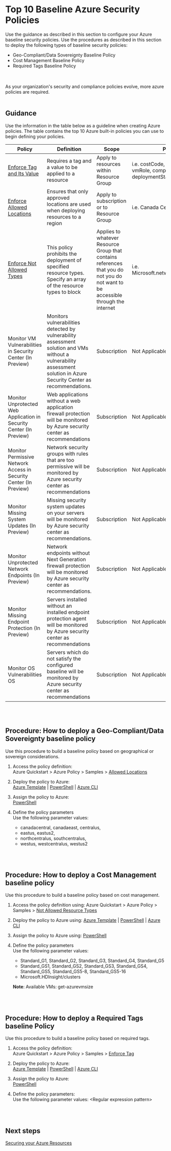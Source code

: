 # Top 10 Baseline Azure Security Policies
Use the guidance as described in this section to configure your Azure baseline security policies. Use the procedures as described in this section to deploy the following types of baseline security policies:

- Geo-Compliant/Data Sovereignty Baseline Policy
- Cost Management Baseline Policy
- Required Tags Baseline Policy
<br />
<br />
As your organization's security and compliance policies evolve, more azure policies are required.  
<br />
<br />

## Guidance  
Use the information in the table below as a guideline when creating Azure policies. The table contains the top 10 Azure built-in policies you can use to begin defining your policies. 

| __Policy__ | __Definition__ |__Scope__ | __Parameters__ |
|------------------------------|----------------------------|------------------|--------------------|
| [Enforce Tag and Its Value](https://docs.microsoft.com/en-us/azure/azure-policy/scripts/enforce-tag-val)  | Requires a tag and a value to be applied to a resource   | Apply to resources within Resource Group  | i.e. costCode, businessowner, vmRole, compositeApp, vmWorkload, deploymentStage | 
| [Enforce Allowed Locations](https://docs.microsoft.com/en-us/azure/azure-policy/scripts/allowed-locs)     | Ensures that only approved locations are used when deploying resources to a region | Apply to subscription or to Resource Group    | i.e. Canada Central, Canada East 
| [Enforce Not Allowed Types](https://docs.microsoft.com/en-us/azure/azure-policy/scripts/not-allowed-res-type#sample-template)       | This policy prohibits the deployment of specified resource types. Specify an array of the resource types to block  | Applies to whatever Resource Group that contains references that you do not you do not want to be accessible through the internet     | i.e. Microsoft.network/PublicIPAddresses
| Monitor VM Vulnerabilities in Security Center (In Preview)     | Monitors vulnerabilities detected by vulnerability assessment solution and VMs without a vulnerability assessment solution in Azure Security Center as recommendations.   | Subscription  | Not Applicable
| Monitor Unprotected Web Application in Security Center (In Preview)        | Web applications without a web application firewall protection will be monitored  by Azure security center as recommendations  | Subscription | Not Applicable|
| Monitor Permissive Network Access in Security Center (In Preview)       | Network security groups with rules that are too permissive will be monitored by Azure security center as recommendations | Subscription | Not Applicable|
| Monitor Missing System Updates (In Preview)     | Missing security system updates on your servers will be monitored by Azure security center as recommendations. | Subscription | Not Applicable|
| Monitor Unprotected Network Endpoints (In Preview)     | Network endpoints without Next Generation firewall protection will be monitored by Azure security center as recommendations.  | Subscription | Not Applicable|
| Monitor Missing Endpoint Protection (In Preview)     | Servers installed without an installed endpoint protection agent will be monitored by Azure security center as recommendations   | Subscription | Not Applicable|
|Monitor OS Vulnerabilities OS    | Servers which do not satisfy the configured baseline will be monitored by Azure security center as recommendations   | Subscription | Not Applicable|
<br />
<br />

## Procedure:  How to deploy a Geo-Compliant/Data Sovereignty baseline policy    
Use this procedure to build a baseline policy based on geographical or sovereign considerations.  

1. Access the policy definition:   
  Azure Quickstart > Azure Policy > Samples > [Allowed Locations](https://docs.microsoft.com/en-us/azure/azure-policy/scripts/allowed-locs)  

2. Deploy the policy to Azure:   
  [Azure Template](https://docs.microsoft.com/en-us/azure/azure-policy/scripts/allowed-locs#sample-template) | [PowerShell](https://docs.microsoft.com/en-us/azure/azure-policy/scripts/allowed-locs#deploy-with-powershell) | [Azure CLI](https://docs.microsoft.com/en-us/azure/azure-policy/scripts/allowed-locs#deploy-with-azure-cli)

3. Assign the policy to Azure:   
  [PowerShell](https://docs.microsoft.com/en-us/powershell/module/azurerm.resources/new-azurermpolicyassignment?view=azurermps-5.1.1#examples)

4. Define the policy parameters  
  Use the following parameter values:   
   - canadacentral, canadaeast, centralus,   
   - eastus, eastus2,   
   - northcentralus, southcentralus,  
   - westus, westcentralus, westus2
<br />
<br />

## Procedure:  How to deploy a Cost Management baseline policy   
Use this procedure to build a baseline policy based on cost management.    

1. Access the policy definition using: Azure Quickstart > Azure Policy > Samples > [Not Allowed Resource Types](https://docs.microsoft.com/en-us/azure/azure-policy/scripts/not-allowed-res-type)  

2. Deploy the policy to Azure using: [Azure Template](https://docs.microsoft.com/en-us/azure/azure-policy/scripts/not-allowed-res-type#sample-template) | [PowerShell](https://docs.microsoft.com/en-us/azure/azure-policy/scripts/not-allowed-res-type#deploy-with-powershell) | [Azure CLI](https://docs.microsoft.com/en-us/azure/azure-policy/scripts/not-allowed-res-type#deploy-with-azure-cli)

3. Assign the policy to Azure using: [PowerShell](https://docs.microsoft.com/en-us/powershell/module/azurerm.resources/new-azurermpolicyassignment?view=azurermps-5.1.1#examples)

4. Define the policy parameters  
  Use the following parameter values:  
   - Standard_G1, Standard_G2, Standard_G3, Standard_G4, Standard_G5  
   - Standard_GS1, Standard_GS2, Standard_GS3, Standard_GS4, Standard_GS5, Standard_GS5-8, Standard_GS5-16   
   - Microsoft.HDInsight/clusters

    **Note**: Available VMs: get-azurevmsize <location>
<br />
<br />

## Procedure:  How to deploy a Required Tags baseline Policy   
Use this procedure to build a baseline policy based on required tags.  

1. Access the policy definition:  
  Azure Quickstart > Azure Policy > Samples > [Enforce Tag](https://docs.microsoft.com/en-us/azure/azure-policy/scripts/enforce-tag-val)  

2. Deploy the policy to Azure:  
  [Azure Template](https://docs.microsoft.com/en-us/azure/azure-policy/scripts/enforce-tag-val#sample-template) | [PowerShell](https://docs.microsoft.com/en-us/azure/azure-policy/scripts/enforce-tag-val#deploy-with-powershell) | [Azure CLI](https://docs.microsoft.com/en-us/azure/azure-policy/scripts/enforce-tag-val#deploy-with-azure-cli)

3. Assign the policy to Azure:  
  [PowerShell](https://docs.microsoft.com/en-us/powershell/module/azurerm.resources/new-azurermpolicyassignment?view=azurermps-5.1.1#examples)

4. Define the policy parameters:  
  Use the following parameter values: \<Regular expression pattern\>  
<br />
<br />

## Next steps 
[Securing your Azure Resources](https://github.com/nmcgregor/Azure-Security/blob/master/3.0-Securing-your-Azure-Resources.md)
